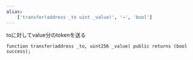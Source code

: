 ```yaml
---
alias:
    ['transfer(address _to uint _value)', '→', 'bool']
---
```

toに対してvalue分のtokenを送る
```solidity
function transfer(address _to, uint256 _value) public returns (bool success);
```

